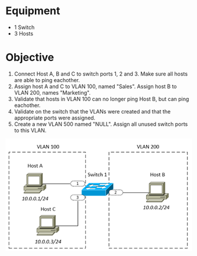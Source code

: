 # Equipment

* 1 Switch
* 3 Hosts

# Objective
1. Connect Host A, B and C to switch ports 1, 2 and 3. Make sure all hosts are able to ping eachother.
2. Assign host A and C to VLAN 100, named "Sales". Assign host B to VLAN 200, names "Marketing".
3. Validate that hosts in VLAN 100 can no longer ping Host B, but can ping eachother.
4. Validate on the switch that the VLANs were created and that the appropriate ports were assigned.
5. Create a new VLAN 500 named "NULL". Assign all unused switch ports to this VLAN.

![alt text](https://github.com/marcusit/CiscoLabs/raw/master/CCNA/VLAN-Basics-01/Diagram01.png)
